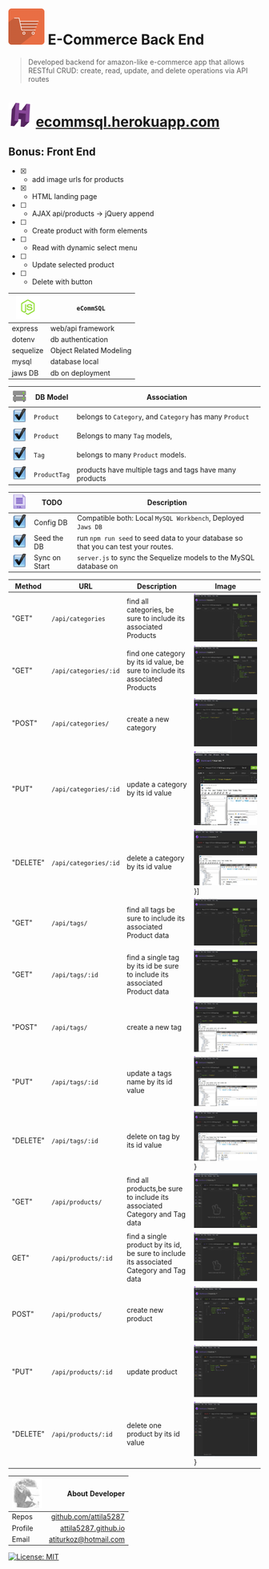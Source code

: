 # ![ecomm](https://raw.githubusercontent.com/attila5287/e-commerce/main/Assets/ecommerce.png  "ecomm") E-Commerce Back End 
> Developed backend for amazon-like e-commerce app that allows RESTful CRUD: create, read, update, and delete operations via API routes

 ![h](https://raw.githubusercontent.com/attila5287/img_readme/main/all/h.png  "ecomm")  [ecommsql.herokuapp.com](http://ecommsql.herokuapp.com/)
===

Bonus: Front End
---
- [x] - add image urls for products
- [x] - HTML landing page
- [ ] - AJAX api/products -> jQuery append
- [ ] - Create product with form elements 
- [ ] - Read with dynamic select menu
- [ ] - Update selected product 
- [ ] - Delete with button


![4] | `eCommSQL`|
|---|---|
|express|web/api framework|
|dotenv|db authentication|
|sequelize|Object Related Modeling|
|mysql|database local|
|jaws DB|db on deployment|


|![3]|DB Model|Association
|---|---|---
![1]| `Product` |belongs to `Category`, and `Category` has many `Product` | models, as a category can have multiple products but a product can only belong to one category.
![1]|`Product` |Belongs to many `Tag` models, |
![1]|`Tag` | belongs to many `Product` models. 
![1]|`ProductTag` |products have multiple tags and tags have many products |

|![5]|TODO |Description
|---|---|---
![1]|Config DB| Compatible both: Local `MySQL Workbench`, Deployed `Jaws DB`
![1]|Seed the DB | run `npm run seed` to seed data to your database so that you can test your routes.
![1]|Sync on Start | `server.js` to sync the Sequelize models to the MySQL database on 


[0]: https://raw.githubusercontent.com/attila5287/img_readme/main/all/checkbox0.png
[1]: https://raw.githubusercontent.com/attila5287/img_readme/main/all/checkbox1.png
[3]: https://raw.githubusercontent.com/attila5287/img_readme/main/all/dbsm.png
[4]: https://raw.githubusercontent.com/attila5287/img_readme/main/all/js.png
[5]: https://raw.githubusercontent.com/attila5287/img_readme/main/all/sql-icon.png

| Method | URL | Description | Image |
| --- | --- | --- | --- |
"GET"|`/api/categories`|find all categories, be sure to include its associated Products|![img](https://raw.githubusercontent.com/attila5287/e-commerce/main/Assets/cat_get_all.JPG)|
"GET"|`/api/categories/:id`|find one category by its id value, be sure to include its associated Products|![img](https://raw.githubusercontent.com/attila5287/e-commerce/main/Assets/cat_get_one.JPG)|
"POST"|`/api/categories/`|create a new category|![img](https://raw.githubusercontent.com/attila5287/e-commerce/main/Assets/cat_post.JPG)|
"PUT"|`/api/categories/:id`|update a category by its id value|![img](https://raw.githubusercontent.com/attila5287/e-commerce/main/Assets/cat_put.JPG)|
"DELETE"|`/api/categories/:id`|delete a category by its id value|![img](https://raw.githubusercontent.com/attila5287/e-commerce/main/Assets/cat_delete.JPG)}]|
"GET"|`/api/tags/`|find all tags be sure to include its associated Product data|![img](https://raw.githubusercontent.com/attila5287/e-commerce/main/Assets/tag_get_all.JPG)|
"GET"|`/api/tags/:id`|find a single tag by its id be sure to include its associated Product data|![img](https://raw.githubusercontent.com/attila5287/e-commerce/main/Assets/tag_get_one.JPG)|
"POST"|`/api/tags/`|create a new tag|![img](https://raw.githubusercontent.com/attila5287/e-commerce/main/Assets/tag_post.JPG)|
"PUT"|`/api/tags/:id`|update a tags name by its id value|![img](https://raw.githubusercontent.com/attila5287/e-commerce/main/Assets/tag_put.JPG)|
"DELETE"|`/api/tags/:id`| delete on tag by its id value|![img](https://raw.githubusercontent.com/attila5287/e-commerce/main/Assets/tag_delete.JPG)}|
"GET"|`/api/products/`|find all products,be sure to include its associated Category and Tag data|![img](https://raw.githubusercontent.com/attila5287/e-commerce/main/Assets/pro_get_all.JPG)
GET"|`/api/products/:id`|find a single product by its id, be sure to include its associated Category and Tag data|![img](https://raw.githubusercontent.com/attila5287/e-commerce/main/Assets/pro_get_one.JPG)
POST"|`/api/products/`|create new product|![img](https://raw.githubusercontent.com/attila5287/e-commerce/main/Assets/pro_post.JPG)|
"PUT"|`/api/products/:id`|update product|![img](https://raw.githubusercontent.com/attila5287/e-commerce/main/Assets/pro_put.JPG)|
"DELETE"|`/api/products/:id`|delete one product by its id value|![img](https://raw.githubusercontent.com/attila5287/e-commerce/main/Assets/pro_delete.JPG)}


| ![dev]( https://raw.githubusercontent.com/attila5287/img_readme/main/all/dev.jpg "dev-icon") | About Developer | 
| -------------   | -------------: |
| Repos | [github.com/attila5287 ](https://github.com/attila5287/) |
| Profile | [ attila5287.github.io ](https:///attila5287.github.io/) |
| Email    |  atiturkoz@hotmail.com | 


[![License: MIT](https://img.shields.io/badge/License-MIT-yellow.svg)](https://opensource.org/licenses/MIT) 

